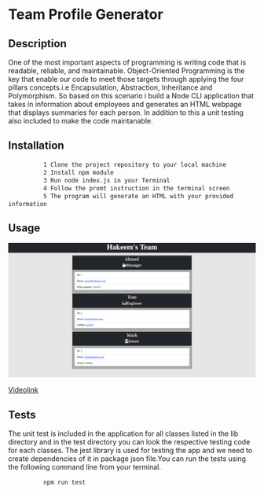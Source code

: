 # Team Profile Generator

## Description
One of the most important aspects of programming is writing code that is readable, reliable, and maintainable. Object-Oriented Programming is the key that enable our code to meet those targets through applying the four pillars concepts.i.e Encapsulation, Abstraction, Inheritance and Polymorphism. So based on this scenario i build a Node CLI application that takes in information about employees and generates an HTML webpage that displays summaries for each person. In addition to this a unit testing also included to make the code maintanable.

## Installation
     
              1 Clone the project repository to your local machine
              2 Install npm module 
              3 Run node index.js in your Terminal
              4 Follow the promt instruction in the terminal screen
              5 The program will generate an HTML with your provided information

## Usage
![Screenshoot](img/screenshoot.png)

[Videolink](https://youtu.be/gqa-p1hLwmM)

## Tests
The unit test is included in the application for all classes listed in the lib directory and in the test directory you can look the respective testing code for each classes. The jest library is used for testing the app and we need to create dependencies of it in package json file.You can run the tests using the following command line from your terminal.
        
              npm run test
